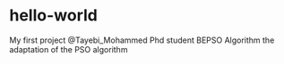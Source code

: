 # hello-world
My first project
@Tayebi_Mohammed Phd student
BEPSO Algorithm the adaptation of the PSO algorithm
